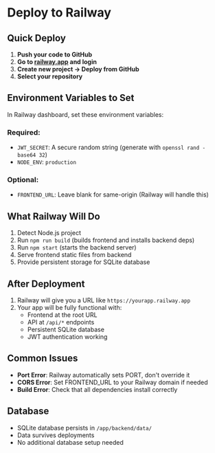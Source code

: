 # Deploy to Railway

## Quick Deploy

1. **Push your code to GitHub**
2. **Go to [railway.app](https://railway.app) and login**
3. **Create new project → Deploy from GitHub**
4. **Select your repository**

## Environment Variables to Set

In Railway dashboard, set these environment variables:

### Required:
- `JWT_SECRET`: A secure random string (generate with `openssl rand -base64 32`)
- `NODE_ENV`: `production`

### Optional:
- `FRONTEND_URL`: Leave blank for same-origin (Railway will handle this)

## What Railway Will Do

1. Detect Node.js project
2. Run `npm run build` (builds frontend and installs backend deps)
3. Run `npm start` (starts the backend server)
4. Serve frontend static files from backend
5. Provide persistent storage for SQLite database

## After Deployment

1. Railway will give you a URL like `https://yourapp.railway.app`
2. Your app will be fully functional with:
   - Frontend at the root URL
   - API at `/api/*` endpoints
   - Persistent SQLite database
   - JWT authentication working

## Common Issues

- **Port Error**: Railway automatically sets PORT, don't override it
- **CORS Error**: Set FRONTEND_URL to your Railway domain if needed
- **Build Error**: Check that all dependencies install correctly

## Database

- SQLite database persists in `/app/backend/data/`
- Data survives deployments
- No additional database setup needed 